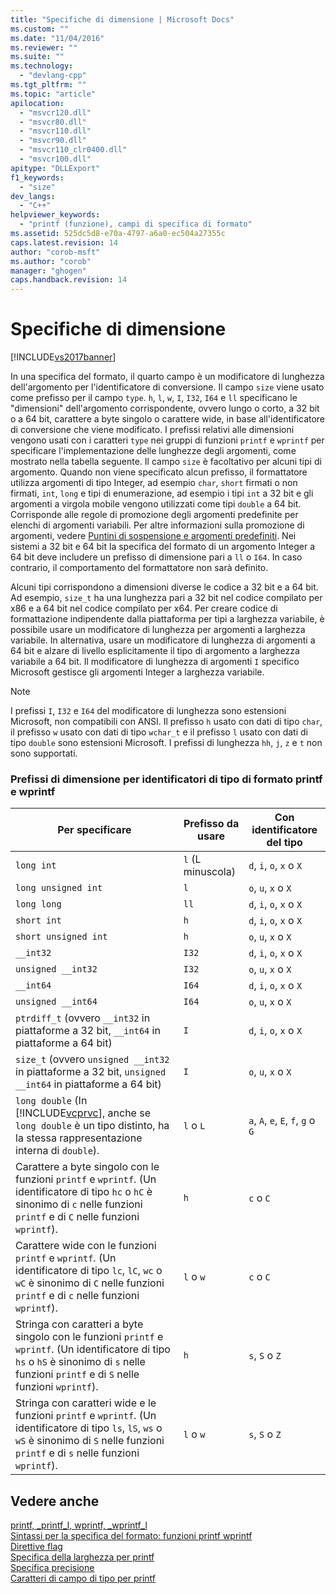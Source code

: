 ```yaml
---
title: "Specifiche di dimensione | Microsoft Docs"
ms.custom: ""
ms.date: "11/04/2016"
ms.reviewer: ""
ms.suite: ""
ms.technology: 
  - "devlang-cpp"
ms.tgt_pltfrm: ""
ms.topic: "article"
apilocation: 
  - "msvcr120.dll"
  - "msvcr80.dll"
  - "msvcr110.dll"
  - "msvcr90.dll"
  - "msvcr110_clr0400.dll"
  - "msvcr100.dll"
apitype: "DLLExport"
f1_keywords: 
  - "size"
dev_langs: 
  - "C++"
helpviewer_keywords: 
  - "printf (funzione), campi di specifica di formato"
ms.assetid: 525dc5d8-e70a-4797-a6a0-ec504a27355c
caps.latest.revision: 14
author: "corob-msft"
ms.author: "corob"
manager: "ghogen"
caps.handback.revision: 14
---
```

# Specifiche di dimensione
[!INCLUDE[vs2017banner](../assembler/inline/includes/vs2017banner.md)]

In una specifica del formato, il quarto campo è un modificatore di lunghezza dell'argomento per l'identificatore di conversione.  Il campo `size` viene usato come prefisso per il campo `type`. `h`, `l`, `w`, `I`, `I32`, `I64` e `ll` specificano le "dimensioni" dell'argomento corrispondente, ovvero lungo o corto, a 32 bit o a 64 bit, carattere a byte singolo o carattere wide, in base all'identificatore di conversione che viene modificato.  I prefissi relativi alle dimensioni vengono usati con i caratteri `type` nei gruppi di funzioni `printf` e `wprintf` per specificare l'implementazione delle lunghezze degli argomenti, come mostrato nella tabella seguente.  Il campo `size` è facoltativo per alcuni tipi di argomento.  Quando non viene specificato alcun prefisso, il formattatore utilizza argomenti di tipo Integer, ad esempio `char`, `short` firmati o non firmati, `int`, `long` e tipi di enumerazione, ad esempio i tipi `int` a 32 bit e gli argomenti a virgola mobile vengono utilizzati come tipi `double` a 64 bit.  Corrisponde alle regole di promozione degli argomenti predefinite per elenchi di argomenti variabili.  Per altre informazioni sulla promozione di argomenti, vedere [Puntini di sospensione e argomenti predefiniti](../misc/ellipses-and-default-arguments.md).  Nei sistemi a 32 bit e 64 bit la specifica del formato di un argomento Integer a 64 bit deve includere un prefisso di dimensione pari a `ll` o `I64`.  In caso contrario, il comportamento del formattatore non sarà definito.  
  
 Alcuni tipi corrispondono a dimensioni diverse le codice a 32 bit e a 64 bit.  Ad esempio, `size_t` ha una lunghezza pari a 32 bit nel codice compilato per x86 e a 64 bit nel codice compilato per x64.  Per creare codice di formattazione indipendente dalla piattaforma per tipi a larghezza variabile, è possibile usare un modificatore di lunghezza per argomenti a larghezza variabile.  In alternativa, usare un modificatore di lunghezza di argomenti a 64 bit e alzare di livello esplicitamente il tipo di argomento a larghezza variabile a 64 bit.  Il modificatore di lunghezza di argomenti `I` specifico Microsoft gestisce gli argomenti Integer a larghezza variabile.  
  
> [!NOTE]
>  I prefissi `I`, `I32` e `I64` del modificatore di lunghezza sono estensioni Microsoft, non compatibili con ANSI.  Il prefisso `h` usato con dati di tipo `char`, il prefisso `w` usato con dati di tipo `wchar_t` e il prefisso `l` usato con dati di tipo `double` sono estensioni Microsoft.  I prefissi di lunghezza `hh`, `j`, `z` e `t` non sono supportati.  
  
### Prefissi di dimensione per identificatori di tipo di formato printf e wprintf  
  
|Per specificare|Prefisso da usare|Con identificatore del tipo|  
|---------------------|-----------------------|---------------------------------|  
|`long int`|`l` \(L minuscola\)|`d`, `i`, `o`, `x` o `X`|  
|`long unsigned int`|`l`|`o`, `u`, `x` o `X`|  
|`long long`|`ll`|`d`, `i`, `o`, `x` o `X`|  
|`short int`|`h`|`d`, `i`, `o`, `x` o `X`|  
|`short unsigned int`|`h`|`o`, `u`, `x` o `X`|  
|`__int32`|`I32`|`d`, `i`, `o`, `x` o `X`|  
|`unsigned __int32`|`I32`|`o`, `u`, `x` o `X`|  
|`__int64`|`I64`|`d`, `i`, `o`, `x` o `X`|  
|`unsigned __int64`|`I64`|`o`, `u`, `x` o `X`|  
|`ptrdiff_t` \(ovvero `__int32` in piattaforme a 32 bit, `__int64` in piattaforme a 64 bit\)|`I`|`d`, `i`, `o`, `x` o `X`|  
|`size_t` \(ovvero `unsigned __int32` in piattaforme a 32 bit, `unsigned __int64` in piattaforme a 64 bit\)|`I`|`o`, `u`, `x` o `X`|  
|`long double` \(In [!INCLUDE[vcprvc](../build/includes/vcprvc_md.md)], anche se `long double` è un tipo distinto, ha la stessa rappresentazione interna di `double`\).|`l` o `L`|`a`, `A`, `e`, `E`, `f`, `g` o `G`|  
|Carattere a byte singolo con le funzioni `printf` e `wprintf`.  \(Un identificatore di tipo `hc` o `hC` è sinonimo di `c` nelle funzioni `printf` e di `C` nelle funzioni `wprintf`\).|`h`|`c` o `C`|  
|Carattere wide con le funzioni `printf` e `wprintf`.  \(Un identificatore di tipo `lc`, `lC`, `wc` o `wC` è sinonimo di `C` nelle funzioni `printf` e di `c` nelle funzioni `wprintf`\).|`l` o `w`|`c` o `C`|  
|Stringa con caratteri a byte singolo con le funzioni `printf` e `wprintf`.  \(Un identificatore di tipo `hs` o `hS` è sinonimo di `s` nelle funzioni `printf` e di `S` nelle funzioni `wprintf`\).|`h`|`s`, `S` o `Z`|  
|Stringa con caratteri wide e le funzioni `printf` e `wprintf`.  \(Un identificatore di tipo `ls`, `lS`, `ws` o `wS` è sinonimo di `S` nelle funzioni `printf` e di `s` nelle funzioni `wprintf`\).|`l` o `w`|`s`, `S` o `Z`|  
  
## Vedere anche  
 [printf, \_printf\_l, wprintf, \_wprintf\_l](../c-runtime-library/reference/printf-printf-l-wprintf-wprintf-l.md)   
 [Sintassi per la specifica del formato: funzioni printf wprintf](../c-runtime-library/format-specification-syntax-printf-and-wprintf-functions.md)   
 [Direttive flag](../c-runtime-library/flag-directives.md)   
 [Specifica della larghezza per printf](../c-runtime-library/printf-width-specification.md)   
 [Specifica precisione](../c-runtime-library/precision-specification.md)   
 [Caratteri di campo di tipo per printf](../c-runtime-library/printf-type-field-characters.md)